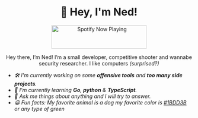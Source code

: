 <h1 align="center">👋 Hey, I'm Ned!</h1>

<div align="center">
  <a href="https://status.krypton.ninja/spotify?open">
    <img src="https://status.krypton.ninja/spotify" width="256" height="64" alt="Spotify Now Playing">
  </a>
</div>

<p align="center">Hey there, I’m Ned! I’m a small developer, competitive shooter and wannabe security researcher. I like computers <i>(surprised?)

- 🛠️ I'm currently working on some **offensive tools** and **too many side projects**.
- 🌱 I'm currently learning **Go**, **python** & **TypeScript**.
- 💭 Ask me things about anything and I will try to answer.
- 😀 Fun facts: My favorite animal is a dog  my favorite color is [#1BDD3B](https://www.color-hex.com/color/1bdd3b) or any type of green






